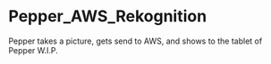 # Pepper_AWS_Rekognition
Pepper takes a picture, gets send to AWS, and shows to the tablet of Pepper
W.I.P.

